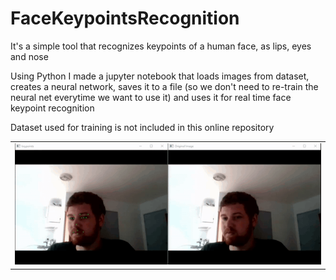 # FaceKeypointsRecognition
 It's a simple tool that recognizes keypoints of a human face, as lips, eyes and nose
 
 Using Python I made a jupyter notebook that loads images from dataset, creates a neural network, saves it to a file (so we don't need to re-train the neural net everytime we want to use it) and uses it for real time face keypoint recognition

Dataset used for training is not included in this online repository

<table>
  <tr>
    <td valign="top"><img src="https://github.com/FireHeartMaster/FaceKeypointsRecognition/blob/master/Face-Recognition-gif.gif" width="1000" title="Face keypoint detection"></td>
  </tr>
 </table>
